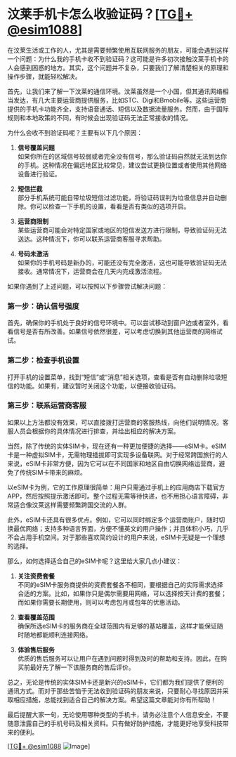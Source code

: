 # 汶莱手机卡怎么收验证码？[[TG💪+ @esim1088](https://t.me/s/esim1088)]

在汶莱生活或工作的人，尤其是需要频繁使用互联网服务的朋友，可能会遇到这样一个问题：为什么我的手机卡收不到验证码？这可能是许多初次接触汶莱手机卡的人会感到困惑的地方。其实，这个问题并不复杂，只要我们了解清楚相关的原理和操作步骤，就能轻松解决。

首先，让我们来了解一下汶莱的通信环境。汶莱虽然是一个小国，但其通讯网络相当发达，有几大主要运营商提供服务，比如STC、Digi和Bmobile等。这些运营商提供的手机卡功能齐全，支持语音通话、短信以及数据流量服务。然而，由于国际规则和本地政策的不同，有时候会出现验证码无法正常接收的情况。

为什么会收不到验证码呢？主要有以下几个原因：

1. **信号覆盖问题**  
   如果你所在的区域信号较弱或者完全没有信号，那么验证码自然就无法到达你的手机。这种情况在偏远地区比较常见，建议尝试更换位置或者使用其他网络设备进行验证。

2. **短信拦截**  
   部分手机系统可能自带垃圾短信过滤功能，将验证码误判为垃圾信息并自动删除。你可以检查一下手机的设置，看看是否有类似的选项开启。

3. **运营商限制**  
   某些运营商可能会对特定国家或地区的短信发送方进行限制，导致验证码无法送达。这种情况下，你可以联系运营商客服寻求帮助。

4. **号码未激活**  
   如果你的手机号码是新办的，可能还没有完全激活，这也可能导致验证码无法接收。通常情况下，运营商会在几天内完成激活流程。

如果你遇到了上述问题，可以按照以下步骤尝试解决问题：

### 第一步：确认信号强度  
首先，确保你的手机处于良好的信号环境中。可以尝试移动到窗户边或者室外，看看信号是否有所改善。如果信号依然很差，可以考虑切换到其他运营商的网络试试。

### 第二步：检查手机设置  
打开手机的设置菜单，找到“短信”或“消息”相关选项，查看是否有自动删除垃圾短信的功能。如果有，建议暂时关闭这个功能，以便接收验证码。

### 第三步：联系运营商客服  
如果以上方法都没有效果，可以直接拨打运营商的客服热线，向他们说明情况。客服人员会根据你的具体情况进行排查，并给出相应的解决方案。

当然，除了传统的实体SIM卡，现在还有一种更加便捷的选择——eSIM卡。eSIM卡是一种虚拟SIM卡，无需物理插拔即可实现多设备联网。对于经常跨国旅行的人来说，eSIM卡非常方便，因为它可以在不同国家和地区自由切换网络运营商，避免了传统SIM卡带来的麻烦。

以eSIM卡为例，它的工作原理很简单：用户只需通过手机上的应用商店下载官方APP，然后按照提示激活即可。整个过程无需等待快递，也不用担心语言障碍，非常适合像汶莱这样需要频繁跨国交流的人群。

此外，eSIM卡还具有很多优点。例如，它可以同时绑定多个运营商账户，随时切换最优网络；支持多种语言界面，方便不懂英文的用户操作；并且体积小巧，几乎不会占用手机空间。对于那些喜欢简约设计的用户来说，eSIM卡无疑是一个理想的选择。

那么，如何选择适合自己的eSIM卡呢？这里给大家几点小建议：

1. **关注资费套餐**  
   不同的eSIM卡服务商提供的资费套餐各不相同，要根据自己的实际需求选择合适的方案。比如，如果你只是偶尔需要用网络，可以选择按天计费的套餐；而如果你需要长期使用，则可以考虑包月或包年的优惠活动。

2. **查看覆盖范围**  
   确保所选eSIM卡的服务商在全球范围内有足够的基站覆盖，这样才能保证随时随地都能顺利连接网络。

3. **体验售后服务**  
   优质的售后服务可以让用户在遇到问题时得到及时的帮助和支持。因此，在购买前最好先了解一下该服务商的售后评价。

总之，无论是传统的实体SIM卡还是新兴的eSIM卡，它们都为我们提供了便利的通讯方式。而对于那些苦恼于无法收到验证码的朋友来说，只要耐心寻找原因并采取相应措施，总能找到适合自己的解决方案。希望这篇文章能对你有所帮助！

最后提醒大家一句，无论使用哪种类型的手机卡，请务必注意个人信息安全，不要随意泄露自己的手机号码及相关资料。只有做好防护措施，才能更好地享受科技带来的便利。

[[TG💪+ @esim1088](https://t.me/s/esim1088) ![Image](https://i.postimg.cc/4NQfJmqS/Snipaste-2025-05-13-00-14-12.png)]